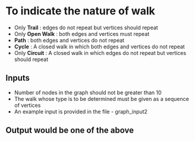 # To indicate the nature of walk
+ Only **Trail** : edges do not repeat but vertices should repeat
+ Only **Open Walk** : both edges and vertices must repeat
+ **Path** : both edges and vertices do not repeat
+ **Cycle** : A closed walk in which both edges and vertices do not repeat
+ Only **Circuit** : A closed walk in which edges do not repeat but vertices should repeat

## Inputs
+ Number of nodes in the graph should not be greater than 10
+ The walk whose type is to be determined must be given as a sequence of vertices
+ An example input is provided in the file - graph_input2

## Output would be one of the above
